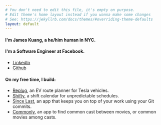```yaml
---
# You don't need to edit this file, it's empty on purpose.
# Edit theme's home layout instead if you wanna make some changes
# See: https://jekyllrb.com/docs/themes/#overriding-theme-defaults
layout: default
---
```

#### I'm James Kuang, a he/him human in NYC.

#### I'm a Software Engineer at Facebook.
- [LinkedIn](https://www.linkedin.com/in/jameskuang)
- [Github](https://github.com/JamesKuang)

#### On my free time, I build:
- [Replug](https://apps.apple.com/us/app/replug/id1279136790), an EV route planner for Tesla vehicles.
- [Shifty](http://www.shiftycalendar.com), a shift calendar for unpredictable schedules.
- [Since Last](https://apps.apple.com/us/app/since-last/id1234428549), an app that keeps you on top of your work using your Git commits.
- [Commonly](https://apps.apple.com/us/app/commonly/id562046454), an app to find common cast between movies, or common movies among casts.
